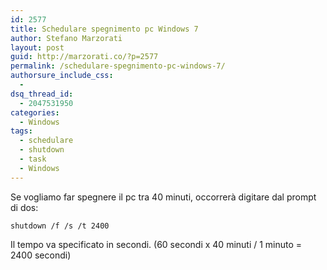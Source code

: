 ```yaml
---
id: 2577
title: Schedulare spegnimento pc Windows 7
author: Stefano Marzorati
layout: post
guid: http://marzorati.co/?p=2577
permalink: /schedulare-spegnimento-pc-windows-7/
authorsure_include_css:
  - 
dsq_thread_id:
  - 2047531950
categories:
  - Windows
tags:
  - schedulare
  - shutdown
  - task
  - Windows
---
```

Se vogliamo far spegnere il pc tra 40 minuti, occorrerà digitare dal prompt di dos:

`shutdown /f /s /t 2400`

Il tempo va specificato in secondi. (60 secondi x 40 minuti / 1 minuto = 2400 secondi)